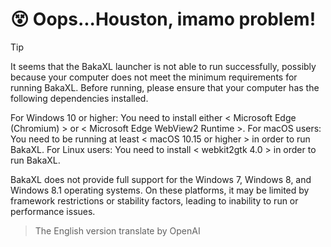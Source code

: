 # 😵 Oops...Houston, imamo problem!
> [!TIP]
> It seems that the BakaXL launcher is not able to run successfully, possibly because your computer does not meet the minimum requirements for running BakaXL. 
> Before running, please ensure that your computer has the following dependencies installed.
> 
> For Windows 10 or higher: You need to install either < Microsoft Edge (Chromium) > or < Microsoft Edge WebView2 Runtime >.
> For macOS users: You need to be running at least < macOS 10.15 or higher > in order to run BakaXL.
> For Linux users: You need to install < webkit2gtk 4.0 > in order to run BakaXL.
> 
> BakaXL does not provide full support for the Windows 7, Windows 8, and Windows 8.1 operating systems. On these platforms, it may be limited by framework restrictions or stability factors, leading to inability to run or performance issues.

> The English version translate by OpenAI